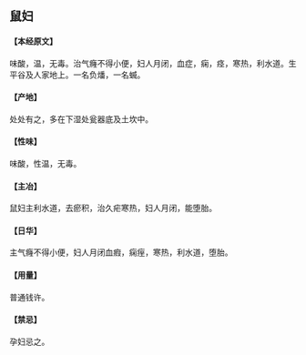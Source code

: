 ## 鼠妇

#### 【本经原文】
味酸，温，无毒。治气癃不得小便，妇人月闭，血症，痫，痉，寒热，利水道。生平谷及人家地上。一名负燔，一名蝛。
#### 【产地】
处处有之，多在下湿处瓮器底及土坎中。
#### 【性味】
味酸，性温，无毒。
#### 【主冶】
鼠妇主利水道，去瘀积，治久疟寒热，妇人月闭，能堕胎。
#### 【日华】
主气癃不得小便，妇人月闭血瘕，痫痓，寒热，利水道，堕胎。
#### 【用量】
普通钱许。
#### 【禁忌】
孕妇忌之。